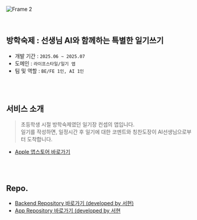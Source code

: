 
![Frame 2](https://github.com/user-attachments/assets/cd4c3cbf-3155-4b2f-9002-ebbb71654345)

</br>

## 방학숙제 : 선생님 AI와 함께하는 특별한 일기쓰기
* 개발 기간 : `2025.06 ~ 2025.07`
* 도메인 : `라이프스타일/일기 앱`
* 팀 및 역할 : `BE/FE 1인, AI 1인`

</br>
</br>

## 서비스 소개

> 초등학생 시절 방학숙제였던 일기장 컨셉의 앱입니다. </br>
일기를 작성하면, 일정시간 후 일기에 대한 코멘트와 칭찬도장이 AI선생님으로부터 도착합니다.

- [Apple 앱스토어 바로가기](https://apps.apple.com/kr/app/%EB%B0%A9%ED%95%99%EC%88%99%EC%A0%9C-%EC%84%A0%EC%83%9D%EB%8B%98ai%EC%99%80%EC%9D%98-%EC%9D%BC%EA%B8%B0/id6747587236)

</br>
</br>

## Repo.
- [Backend Repository 바로가기 (developed by 서현)](https://github.com/Vacation-Homework/backend)
- [App Repository 바로가기 (developed by 서현](https://github.com/Vacation-Homework/app)
